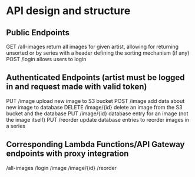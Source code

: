 # API design and structure

## Public Endpoints
GET /all-images             return all images for given artist, allowing for returning unsorted or by series with a header defining the sorting mechanism (if any)
POST /login                 allows users to login

## Authenticated Endpoints (artist must be logged in and request made with valid token)
PUT /image                  upload new image to S3 bucket
POST /image                 add data about new image to database
DELETE /image/{id}          delete an image from the S3 bucket and the database
PUT /image/{id}             database entry for an image (not the image itself)
PUT /reorder                update database entries to reorder images in a series

## Corresponding Lambda Functions/API Gateway endpoints with proxy integration
/all-images
/login
/image
/image/{id}
/reorder